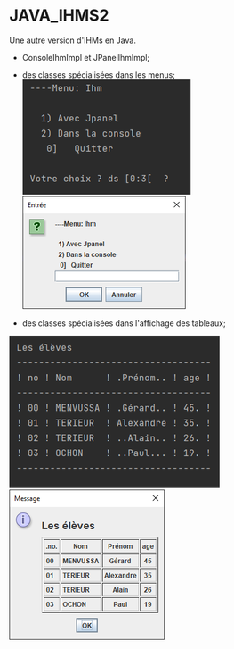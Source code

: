 # JAVA_IHMS2
Une autre version d'IHMs en Java.
- ConsoleIhmImpl et JPanelIhmImpl;


- des classes spécialisées dans les menus;
![Screen 1](./hcmenu01.png?raw=true "Menu en  mode console")
 ![Screen 2](./hcmenu02.png?raw=true "Menu en  mode Jpanel")


- des classes spécialisées dans l'affichage des tableaux;
 
 ![Screen 1](./hc01.png?raw=true "Tableau en  mode console")
 ![Screen 2](./hc02.png?raw=true "Tableau en  mode Jpanel")
